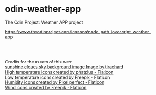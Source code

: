 # odin-weather-app
The Odin Project: Weather APP project


https://www.theodinproject.com/lessons/node-path-javascript-weather-app



<br />
<br />
<br />
Credits for the assets of this web:<br />
<html>
      <a
        href="https://www.freepik.com/free-photo/sunshine-clouds-sky-during-morning-background-blue-white-pastel-heaven-soft-focus-lens-flare-sunlight-abstract-blurred-cyan-gradient-peaceful-nature-open-view-out-windows-beautiful-summer-spring_1284995.htm#query=weather%20background&position=4&from_view=keyword"
        title="sunshine clouds sky background image"
        >sunshine clouds sky background image Image by tirachard</a
      ><br />
  
<html>
      <a
        href="https://www.flaticon.com/free-icons/high-temperature"
        title="high temperature icons"
        >High temperature icons created by phatplus - Flaticon</a
      ><br />
  
<html>
      <a
        href="https://www.flaticon.com/free-icons/low-temperature"
        title="low temperature icons"
        >Low temperature icons created by Freepik - Flaticon</a
      ><br />
  
<html>
      <a
        href="https://www.flaticon.com/free-icons/humidity"
        title="humidity icons"
        >Humidity icons created by Pixel perfect - Flaticon</a
      ><br />
  
<html>
      <a href="https://www.flaticon.com/free-icons/wind" title="wind icons"
        >Wind icons created by Freepik - Flaticon</a
      ><br />
